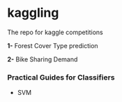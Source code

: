 kaggling
========

The repo for kaggle competitions

**1-** Forest Cover Type prediction

**2-** Bike Sharing Demand


### Practical Guides for Classifiers
* SVM
